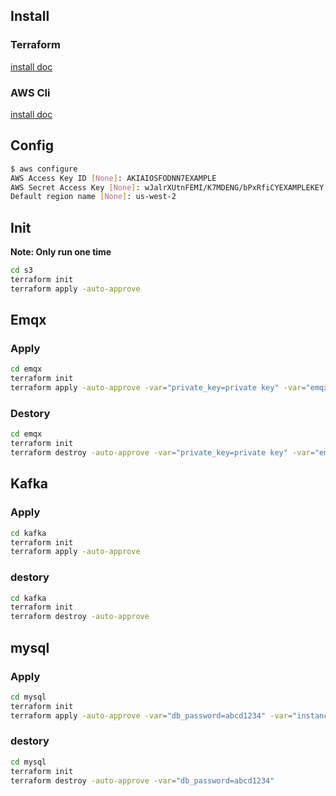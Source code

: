 ## Install
### Terraform

[install doc](https://learn.hashicorp.com/tutorials/terraform/install-cli)

### AWS Cli

[install doc](https://docs.aws.amazon.com/cli/latest/userguide/install-cliv2.html)

## Config
```bash
$ aws configure
AWS Access Key ID [None]: AKIAIOSFODNN7EXAMPLE
AWS Secret Access Key [None]: wJalrXUtnFEMI/K7MDENG/bPxRfiCYEXAMPLEKEY
Default region name [None]: us-west-2
```

## Init
**Note: Only run one time**
```bash
cd s3
terraform init
terraform apply -auto-approve
```

## Emqx
### Apply
```bash
cd emqx
terraform init
terraform apply -auto-approve -var="private_key=private key" -var="emqx_package=/you_path/emqx.zip" -var="emqx_lic=emqx license"
```

### Destory
```bash
cd emqx
terraform init
terraform destroy -auto-approve -var="private_key=private key" -var="emqx_package=/you_path/emqx.zip" -var="emqx_lic=emqx license"
```

## Kafka
### Apply
```bash
cd kafka
terraform init
terraform apply -auto-approve
```
### destory
```bash
cd kafka
terraform init
terraform destroy -auto-approve
```

## mysql
### Apply
```bash
cd mysql
terraform init
terraform apply -auto-approve -var="db_password=abcd1234" -var="instance_class=xxxx"
```
### destory
```bash
cd mysql
terraform init
terraform destroy -auto-approve -var="db_password=abcd1234"
```

